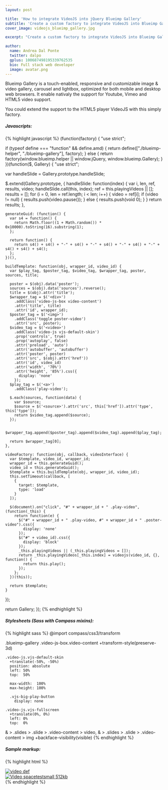 ```yaml
---
layout: post

title: 'How to integrate VideoJS into jQuery Blueimp Gallery'
subtitle: 'Create a custom factory to integrate VideoJS into Blueimp Gallery'
cover_image: videojs_blueimp_gallery.jpg

excerpt: "Create a custom factory to integrate VideoJS into Blueimp Gallery"

author:
  name: Andrea Dal Ponte
  twitter: dalpo
  gplus: 100687498195339762535
  bio: Full stack web developer
  image: avatar.png
---
```


Blueimp Gallery is a touch-enabled, responsive and customizable image & video gallery, carousel and lightbox, optimized for both mobile and desktop web browsers. It enable nativaly the support for Youtube, Vimeo and HTML5 video support.

You could extend the support to the HTML5 player VideoJS with this simply factory.


##### Javascripts:

{% highlight javascript %}
(function(factory) {
  "use strict";

  if (typeof define === "function" && define.amd) {
    return define(["./blueimp-helper", "./blueimp-gallery"], factory);
  } else {
    return factory(window.blueimp.helper || window.jQuery, window.blueimp.Gallery);
  }
})(function($, Gallery) {
  "use strict";

  var handleSlide = Gallery.prototype.handleSlide;

  $.extend(Gallery.prototype, {
    handleSlide: function(index) {
      var i, len, ref, results, video;
      handleSlide.call(this, index);
      ref = this.playingVideos || [];
      results = [];
      for (i = 0, len = ref.length; i < len; i++) {
        video = ref[i];
        if (video != null) {
          results.push(video.pause());
        } else {
          results.push(void 0);
        }
      }
      return results;
    },

    generateGuid: (function() {
      var s4 = function() {
        return Math.floor((1 + Math.random()) * 0x10000).toString(16).substring(1);
      };

      return function() {
        return s4() + s4() + "-" + s4() + "-" + s4() + "-" + s4() + "-" + s4() + s4() + s4();
      };
    })(),

    buildTemplate: function(obj, wrapper_id, video_id) {
      var $play_tag, $poster_tag, $video_tag, $wrapper_tag, poster, sources, title;

      poster = $(obj).data('poster');
      sources = $(obj).data('sources').reverse();
      title = $(obj).attr('title');
      $wrapper_tag = $('<div>')
        .addClass('video-js-box video-content')
        .attr('title', title)
        .attr('id', wrapper_id);
      $poster_tag = $('<img>')
        .addClass('toggle poster-video')
        .attr('src', poster);
      $video_tag = $('<video>')
        .addClass('video-js vjs-default-skin')
        .prop('controls', true)
        .prop('autoplay', false)
        .attr('preload', 'auto')
        .attr('autobuffer', 'autobuffer')
        .attr('poster', poster)
        .attr('src', $(obj).attr('href'))
        .attr('id', video_id)
        .attr('width', '70%')
        .attr('height', '85%').css({
          display: 'none'
        });
      $play_tag = $('<a>')
        .addClass('play-video');

      $.each(sources, function(data) {
        var $source;
        $source = $('<source>').attr('src', this['href']).attr('type', this['type']);
        return $video_tag.append($source);
      });

      $wrapper_tag.append($poster_tag).append($video_tag).append($play_tag);

      return $wrapper_tag[0];
    },

    videoFactory: function(obj, callback, videoInterface) {
      var $template, video_id, wrapper_id;
      wrapper_id = this.generateGuid();
      video_id = this.generateGuid();
      $template = this.buildTemplate(obj, wrapper_id, video_id);
      this.setTimeout(callback, [
        {
          target: $template,
          type: 'load'
        }
      ]);

      $(document).on("click", "#" + wrapper_id + " .play-video", (function(_this) {
        return function(e) {
          $("#" + wrapper_id + " .play-video, #" + wrapper_id + " .poster-video").css({
            display: 'none'
          });
          $("#" + video_id).css({
            display: 'block'
          });
          _this.playingVideos || (_this.playingVideos = []);
          return _this.playingVideos[_this.index] = videojs(video_id, {}, function() {
            return this.play();
          });
        };
      })(this));

      return $template;
    }
  });

  return Gallery;
});
{% endhighlight %}


##### Stylesheets (Sass with Compass mixins):

{% highlight sass %}
@import compass/css3/transform

.blueimp-gallery
  .video-js-box.video-content
    +transform-style(preserve-3d)

    .video-js.vjs-default-skin
      +translate(-50%, -50%)
      position: absolute
      left: 50%
      top:  50%

      max-width:  100%
      max-height: 100%

      .vjs-big-play-button
        display: none

    .video-js.vjs-fullscreen
      +translate(0%, 0%)
      left: 0%
      top:  0%


  & > .slides > .slide > .video-content > video,
  & > .slides > .slide > .video-content > img
    +backface-visibility(visible)
{% endhighlight %}


##### Sample markup:

{% highlight html %}
<div class="row">
  <div class="col-md-6">
    <a class="thumbnail"
      data-gallery="false"
      data-poster="/resource/video/large_frame/video_def.png"
      data-sources="[{&quot;href&quot;:&quot;/resource/video/webm/video_def.webm&quot;,&quot;type&quot;:&quot;video/webm&quot;},{&quot;href&quot;:&quot;/resource/video/mp4/video_def.mp4&quot;,&quot;type&quot;:&quot;video/mp4&quot;},{&quot;href&quot;:&quot;/resource/video/ogv/video_def.ogv&quot;,&quot;type&quot;:&quot;video/ogg&quot;}]"
      href="/resource/video/webm/video_def.webm"
      title="Sample title" type="video/webm">
      <img alt="video def" src="/resource/video/thumb/video_def.png">
    </a>
  </div>

  <div class="col-md-6">
    <a class="thumbnail"
      data-gallery="false"
      data-poster="/resource/video/large_frame/video_spacetestsmall_512kb.png"
      data-sources="[{&quot;href&quot;:&quot;/resource/video/webm/video_spacetestsmall_512kb.webm&quot;,&quot;type&quot;:&quot;video/webm&quot;},{&quot;href&quot;:&quot;/resource/video/mp4/video_spacetestsmall_512kb.mp4&quot;,&quot;type&quot;:&quot;video/mp4&quot;},{&quot;href&quot;:&quot;/resource/video/ogv/video_spacetestsmall_512kb.ogv&quot;,&quot;type&quot;:&quot;video/ogg&quot;}]"
      href="/resource/video/webm/video_spacetestsmall_512kb.webm"
      title="Lorem ipsum..." type="video/webm">
      <img alt="Video spacetestsmall 512kb" src="/resource/video/thumb/video_spacetestsmall_512kb.png">
    </a>
  </div>
</div>
{% endhighlight %}
